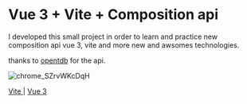 #  Vue 3 + Vite  + Composition api
I developed this small project in order to learn and practice new composition api vue 3, vite and more new and awsomes technologies.

thanks to [opentdb]( https://opentdb.com/)  for the api.


![chrome_SZrvWKcDqH](https://user-images.githubusercontent.com/50266679/151823154-5127df0c-655b-40a3-a01b-4642ecb4980a.gif)



 [Vite ](https://vitejs.dev/) |
 [Vue 3 ](https://v3.vuejs.org/)
